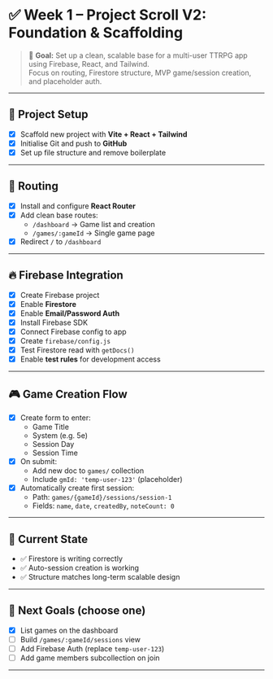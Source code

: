 # ✅ Week 1 – Project Scroll V2: Foundation & Scaffolding

> 🎯 **Goal:** Set up a clean, scalable base for a multi-user TTRPG app using Firebase, React, and Tailwind.  
> Focus on routing, Firestore structure, MVP game/session creation, and placeholder auth.

---

## 🧱 Project Setup

- [x] Scaffold new project with **Vite + React + Tailwind**
- [x] Initialise Git and push to **GitHub**
- [x] Set up file structure and remove boilerplate

---

## 🔄 Routing

- [x] Install and configure **React Router**
- [x] Add clean base routes:
  - `/dashboard` → Game list and creation
  - `/games/:gameId` → Single game page
- [x] Redirect `/` to `/dashboard`

---

## 🔥 Firebase Integration

- [x] Create Firebase project
- [x] Enable **Firestore**
- [x] Enable **Email/Password Auth**
- [x] Install Firebase SDK
- [x] Connect Firebase config to app
- [x] Create `firebase/config.js`
- [x] Test Firestore read with `getDocs()`
- [x] Enable **test rules** for development access

---

## 🎮 Game Creation Flow

- [x] Create form to enter:
  - Game Title
  - System (e.g. 5e)
  - Session Day
  - Session Time
- [x] On submit:
  - Add new doc to `games/` collection
  - Include `gmId: 'temp-user-123'` (placeholder)
- [x] Automatically create first session:
  - Path: `games/{gameId}/sessions/session-1`
  - Fields: `name`, `date`, `createdBy`, `noteCount: 0`

---

## 🧠 Current State

- ✅ Firestore is writing correctly
- ✅ Auto-session creation is working
- ✅ Structure matches long-term scalable design

---

## 🚧 Next Goals (choose one)

- [x] List games on the dashboard  
- [ ] Build `/games/:gameId/sessions` view  
- [ ] Add Firebase Auth (replace `temp-user-123`)  
- [ ] Add game members subcollection on join

---

